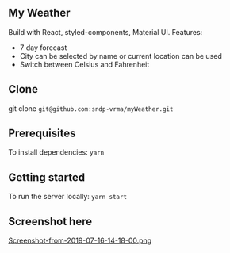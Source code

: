 ## My Weather

Build with React, styled-components, Material UI.
Features:
* 7 day forecast
* City can be selected by name or current location can be used
* Switch between Celsius and Fahrenheit

## Clone

git clone ```git@github.com:sndp-vrma/myWeather.git```


## Prerequisites

To install dependencies: ```yarn```

## Getting started

To run the server locally: ```yarn start```


## Screenshot here
[Screenshot-from-2019-07-16-14-18-00.png](https://postimg.cc/rRVZ55bH)